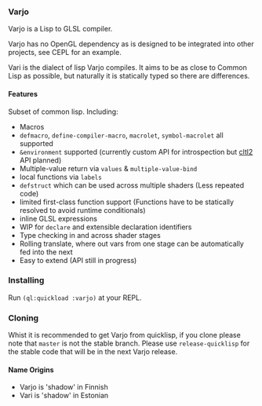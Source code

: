 ### Varjo

Varjo is a Lisp to GLSL compiler.

Varjo has no OpenGL dependency as is designed to be integrated into other projects, see CEPL for an example.

Vari is the dialect of lisp Varjo compiles. It aims to be as close to Common Lisp as possible, but naturally it is statically typed so there are differences.

#### Features

Subset of common lisp. Including:

- Macros
 - `defmacro`, `define-compiler-macro`, `macrolet`, `symbol-macrolet` all supported
 - `&environment` supported (currently custom API for introspection but [cltl2](https://www.cs.cmu.edu/Groups/AI/html/cltl/clm/node102.html) API planned)
- Multiple-value return via `values` & `multiple-value-bind`
- local functions via `labels`
- `defstruct` which can be used across multiple shaders (Less repeated code)
- limited first-class function support (Functions have to be statically resolved to avoid runtime conditionals)
- inline GLSL expressions
- WIP for `declare` and extensible declaration identifiers
- Type checking in and across shader stages
- Rolling translate, where out vars from one stage can be automatically fed into the next
- Easy to extend (API still in progress)

### Installing

Run `(ql:quickload :varjo)` at your REPL.

### Cloning

Whist it is recommended to get Varjo from quicklisp, if you clone please note that `master` is not the stable branch. Please use `release-quicklisp` for the stable code that will be in the next Varjo release.

#### Name Origins

- Varjo is 'shadow' in Finnish
- Vari is 'shadow' in Estonian

